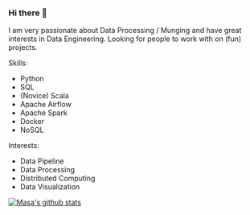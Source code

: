 ### Hi there 👋

I am very passionate about Data Processing / Munging and have great interests in Data Engineering.
Looking for people to work with on (fun) projects.

Skills:
- Python
- SQL
- (Novice) Scala
- Apache Airflow
- Apache Spark
- Docker
- NoSQL

Interests:
- Data Pipeline
- Data Processing
- Distributed Computing
- Data Visualization

[![Masa's github stats](https://github-readme-stats.vercel.app/api?username=Masamerc)](https://github.com/anuraghazra/github-readme-stats)
